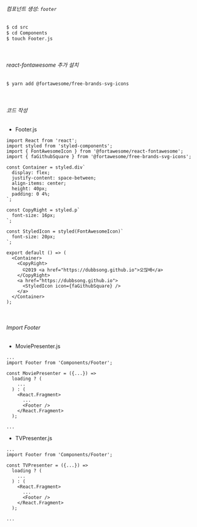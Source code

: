 ###### 컴포넌트 생성: `footer`

```bash
$ cd src
$ cd Components
$ touch Footer.js
```

<br>

###### react-fontawesome 추가 설치

```bash
$ yarn add @fortawesome/free-brands-svg-icons
```

<br>

###### 코드 작성

- Footer.js

```react
import React from 'react';
import styled from 'styled-components';
import { FontAwesomeIcon } from '@fortawesome/react-fontawesome';
import { faGithubSquare } from '@fortawesome/free-brands-svg-icons';

const Container = styled.div`
  display: flex;
  justify-content: space-between;
  align-items: center;
  height: 40px;
  padding: 0 4%;
`;

const CopyRight = styled.p`
  font-size: 16px;
`;

const StyledIcon = styled(FontAwesomeIcon)`
  font-size: 20px;
`;

export default () => (
  <Container>
    <CopyRight>
      ©2019 <a href="https://dubbsong.github.io">오많배</a>
    </CopyRight>
    <a href="https://dubbsong.github.io">
      <StyledIcon icon={faGithubSquare} />
    </a>
  </Container>
);
```

<br>

###### Import Footer

- MoviePresenter.js

```react
...
import Footer from 'Components/Footer';

const MoviePresenter = ({...}) =>
  loading ? (
    ...
  ) : (
    <React.Fragment>
      ...
      <Footer />
    </React.Fragment>
  );

...
```

- TVPresenter.js

```react
...
import Footer from 'Components/Footer';

const TVPresenter = ({...}) =>
  loading ? (
    ...
  ) : (
    <React.Fragment>
      ...
      <Footer />
    </React.Fragment>
  );

...
```

<br>

<br>